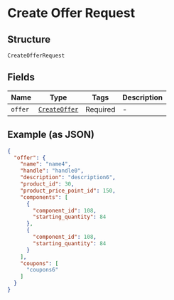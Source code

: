 
# Create Offer Request

## Structure

`CreateOfferRequest`

## Fields

| Name | Type | Tags | Description |
|  --- | --- | --- | --- |
| `offer` | [`CreateOffer`](../../doc/models/create-offer.md) | Required | - |

## Example (as JSON)

```json
{
  "offer": {
    "name": "name4",
    "handle": "handle0",
    "description": "description6",
    "product_id": 30,
    "product_price_point_id": 150,
    "components": [
      {
        "component_id": 108,
        "starting_quantity": 84
      },
      {
        "component_id": 108,
        "starting_quantity": 84
      }
    ],
    "coupons": [
      "coupons6"
    ]
  }
}
```


